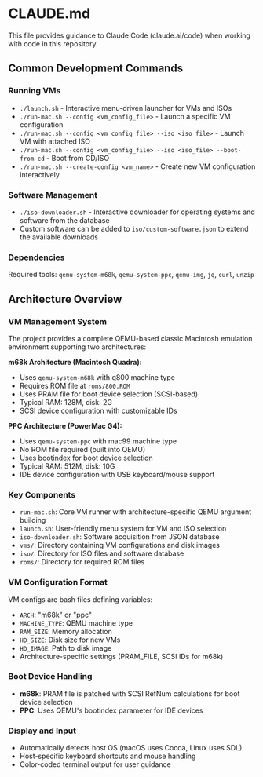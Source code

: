 # CLAUDE.md

This file provides guidance to Claude Code (claude.ai/code) when working with code in this repository.

## Common Development Commands

### Running VMs
- `./launch.sh` - Interactive menu-driven launcher for VMs and ISOs
- `./run-mac.sh --config <vm_config_file>` - Launch a specific VM configuration
- `./run-mac.sh --config <vm_config_file> --iso <iso_file>` - Launch VM with attached ISO
- `./run-mac.sh --config <vm_config_file> --iso <iso_file> --boot-from-cd` - Boot from CD/ISO
- `./run-mac.sh --create-config <vm_name>` - Create new VM configuration interactively

### Software Management
- `./iso-downloader.sh` - Interactive downloader for operating systems and software from the database
- Custom software can be added to `iso/custom-software.json` to extend the available downloads

### Dependencies
Required tools: `qemu-system-m68k`, `qemu-system-ppc`, `qemu-img`, `jq`, `curl`, `unzip`

## Architecture Overview

### VM Management System
The project provides a complete QEMU-based classic Macintosh emulation environment supporting two architectures:

**m68k Architecture (Macintosh Quadra):**
- Uses `qemu-system-m68k` with q800 machine type
- Requires ROM file at `roms/800.ROM`
- Uses PRAM file for boot device selection (SCSI-based)
- Typical RAM: 128M, disk: 2G
- SCSI device configuration with customizable IDs

**PPC Architecture (PowerMac G4):**
- Uses `qemu-system-ppc` with mac99 machine type
- No ROM file required (built into QEMU)
- Uses bootindex for boot device selection
- Typical RAM: 512M, disk: 10G
- IDE device configuration with USB keyboard/mouse support

### Key Components
- `run-mac.sh`: Core VM runner with architecture-specific QEMU argument building
- `launch.sh`: User-friendly menu system for VM and ISO selection
- `iso-downloader.sh`: Software acquisition from JSON database
- `vms/`: Directory containing VM configurations and disk images
- `iso/`: Directory for ISO files and software database
- `roms/`: Directory for required ROM files

### VM Configuration Format
VM configs are bash files defining variables:
- `ARCH`: "m68k" or "ppc"
- `MACHINE_TYPE`: QEMU machine type
- `RAM_SIZE`: Memory allocation
- `HD_SIZE`: Disk size for new VMs
- `HD_IMAGE`: Path to disk image
- Architecture-specific settings (PRAM_FILE, SCSI IDs for m68k)

### Boot Device Handling
- **m68k**: PRAM file is patched with SCSI RefNum calculations for boot device selection
- **PPC**: Uses QEMU's bootindex parameter for IDE devices

### Display and Input
- Automatically detects host OS (macOS uses Cocoa, Linux uses SDL)
- Host-specific keyboard shortcuts and mouse handling
- Color-coded terminal output for user guidance